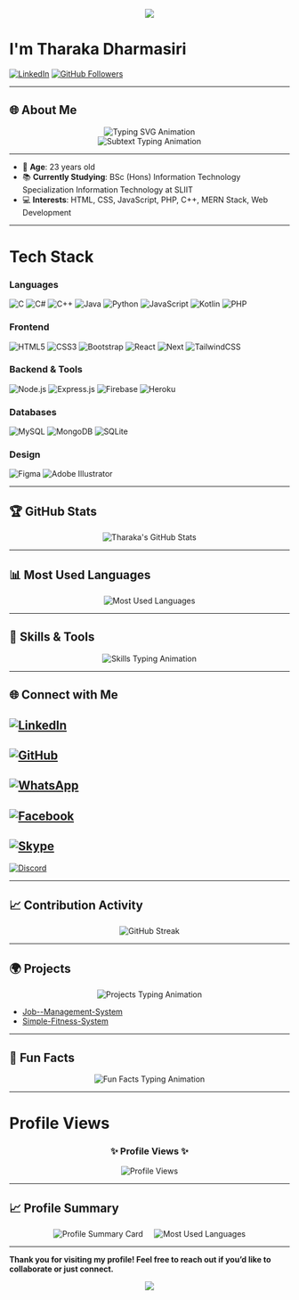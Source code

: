 <p align="center">
  <img src="https://capsule-render.vercel.app/api?type=venom&height=300&color=random&text=Hey%20There!👋&reversal=false&animation=twinkling&fontColor=ffffff"/>
</p>

# I'm Tharaka Dharmasiri

[![LinkedIn](https://img.shields.io/badge/LinkedIn-Connect-blue?style=flat&logo=linkedin)](https://www.linkedin.com/in/tharaka-dharmasiri-3ba950204/)
[![GitHub Followers](https://img.shields.io/github/followers/Tharaka1103?style=social)](https://github.com/Tharaka1103)

---

## 🌐 About Me

<div align="center">
  <img src="https://readme-typing-svg.herokuapp.com?font=Fira+Code&weight=600&pause=1000&color=00BFFF&width=450&lines=Hi+there!+I'm+Tharaka+Dharmasiri;Web+Developer+%7C+Learning+Enthusiast;Full+Stack+MERN+Developer;Welcome+to+my+GitHub+profile!" alt="Typing SVG Animation" />
</div>

<div align="center">
  <img src="https://readme-typing-svg.herokuapp.com?font=Fira+Code&color=ff5722&size=24&duration=2000&pause=500&vCenter=true&width=500&lines=Passionate+About+Technology;Building+Solutions+That+Matter;Exploring+New+Technologies+Every+Day" alt="Subtext Typing Animation" />
</div>

---

- 🎂 **Age**: 23 years old
- 📚 **Currently Studying**: BSc (Hons) Information Technology Specialization Information Technology at SLIIT
- 💻 **Interests**: HTML, CSS, JavaScript, PHP, C++, MERN Stack, Web Development

---
# Tech Stack

### Languages
![C](https://img.shields.io/badge/-C-00599C?style=flat-square&logo=c&logoColor=white)
![C#](https://img.shields.io/badge/-C%23-239120?style=flat-square&logo=c-sharp&logoColor=white)
![C++](https://img.shields.io/badge/-C++-00599C?style=flat-square&logo=c%2B%2B&logoColor=white)
![Java](https://img.shields.io/badge/-Java-007396?style=flat-square&logo=java&logoColor=white)
![Python](https://img.shields.io/badge/-Python-3776AB?style=flat-square&logo=python&logoColor=white)
![JavaScript](https://img.shields.io/badge/-JavaScript-F7DF1E?style=flat-square&logo=javascript&logoColor=black)
![Kotlin](https://img.shields.io/badge/-Kotlin-7F52FF?style=flat-square&logo=kotlin&logoColor=white)
![PHP](https://img.shields.io/badge/-PHP-777BB4?style=flat-square&logo=php&logoColor=white)

### Frontend
![HTML5](https://img.shields.io/badge/-HTML5-E34F26?style=flat-square&logo=html5&logoColor=white)
![CSS3](https://img.shields.io/badge/-CSS3-1572B6?style=flat-square&logo=css3&logoColor=white)
![Bootstrap](https://img.shields.io/badge/-Bootstrap-7952B3?style=flat-square&logo=bootstrap&logoColor=white)
![React](https://img.shields.io/badge/-React-61DAFB?style=flat-square&logo=react&logoColor=black)
![Next](https://img.shields.io/badge/-Next.js-000000?style=flat-square&logo=next&logoColor=white)
![TailwindCSS](https://img.shields.io/badge/-TailwindCSS-06B6D4?style=flat-square&logo=tailwindcss&logoColor=white)

### Backend & Tools
![Node.js](https://img.shields.io/badge/-Node.js-339933?style=flat-square&logo=node.js&logoColor=white)
![Express.js](https://img.shields.io/badge/-Express.js-000000?style=flat-square&logo=express&logoColor=white)
![Firebase](https://img.shields.io/badge/-Firebase-FFCA28?style=flat-square&logo=firebase&logoColor=black)
![Heroku](https://img.shields.io/badge/-Heroku-430098?style=flat-square&logo=heroku&logoColor=white)

### Databases
![MySQL](https://img.shields.io/badge/-MySQL-4479A1?style=flat-square&logo=mysql&logoColor=white)
![MongoDB](https://img.shields.io/badge/-MongoDB-47A248?style=flat-square&logo=mongodb&logoColor=white)
![SQLite](https://img.shields.io/badge/-SQLite-003B57?style=flat-square&logo=sqlite&logoColor=white)

### Design
![Figma](https://img.shields.io/badge/-Figma-F24E1E?style=flat-square&logo=figma&logoColor=white)
![Adobe Illustrator](https://img.shields.io/badge/-Adobe%20Illustrator-31A8FF?style=flat-square&logo=adobeillustrator&logoColor=white)

---

## 🏆 GitHub Stats

<div align="center">
  <img src="https://github-readme-stats.vercel.app/api?username=Tharaka1103&show_icons=true&theme=radical" alt="Tharaka's GitHub Stats" />
</div>

---

## 📊 Most Used Languages

<div align="center">
  <img src="https://github-readme-stats.vercel.app/api/top-langs/?username=Tharaka1103&layout=compact&theme=radical" alt="Most Used Languages" />
</div>

---

## 🚀 Skills & Tools

<div align="center">
  <img src="https://readme-typing-svg.herokuapp.com?font=Fira+Code&weight=600&size=20&pause=1000&color=00FF00&width=500&lines=Frontend%3A+HTML%2C+CSS%2C+JavaScript%2C+MERN;Backend%3A+PHP%2C+MERN+Stack;Languages%3A+Kotlin%2C+JavaScript%2C+C%2B%2B" alt="Skills Typing Animation" />
</div>

---

## 🌐 Connect with Me
<p align="center">

[![LinkedIn](https://img.shields.io/badge/LinkedIn-Connect-blue?style=for-the-badge&logo=linkedin)](https://www.linkedin.com/in/tharaka-dharmasiri-3ba950204/)  
---  
[![GitHub](https://img.shields.io/badge/GitHub-Follow-black?style=for-the-badge&logo=github)](https://github.com/Tharaka1103)  
---  
[![WhatsApp](https://img.shields.io/badge/WhatsApp-Message-25D366?style=for-the-badge&logo=whatsapp&logoColor=white)](https://wa.me/+94714310048)  
---  
[![Facebook](https://img.shields.io/badge/Facebook-Follow-1877F2?style=for-the-badge&logo=facebook&logoColor=white)](https://www.facebook.com/supun.tharaka.9277)  
---  
[![Skype](https://img.shields.io/badge/Skype-Chat-00AFF0?style=for-the-badge&logo=skype&logoColor=white)](skype:live:.cid.da409f2dca175642?chat)  
---  
[![Discord](https://img.shields.io/badge/Discord-Join-5865F2?style=for-the-badge&logo=discord&logoColor=white)](https://discord.com/users/supun_tharaka_999)

---

## 📈 Contribution Activity

<div align="center">
  <img src="https://github-readme-streak-stats.herokuapp.com/?user=Tharaka1103&theme=radical" alt="GitHub Streak" />
</div>

---

## 🌍 Projects

<div align="center">
  <img src="https://readme-typing-svg.herokuapp.com?font=Fira+Code&size=20&duration=2500&pause=1000&color=FFD700&vCenter=true&width=500&lines=Highlighted+Projects+%F0%9F%94%A5" alt="Projects Typing Animation" />
</div>

- [Job--Management-System](https://github.com/Tharaka1103/Job--Management-System) 
- [Simple-Fitness-System ](https://github.com/Tharaka1103/Simple-Fitness-System ) 

---

## 🎨 Fun Facts

<div align="center">
  <img src="https://readme-typing-svg.herokuapp.com?font=Fira+Code&size=20&duration=3000&pause=1000&color=FF5733&width=450&lines=I+love+exploring+new+tech!;Coding+is+my+happy+place;Solving+problems+is+my+passion!" alt="Fun Facts Typing Animation" />
</div>

---
# Profile Views

<div align="center">
  <h3>✨ Profile Views ✨</h3>
  <img src="https://komarev.com/ghpvc/?username=YourGitHubUsername&label=Profile%20Views&color=brightgreen&style=flat-square" alt="Profile Views" />
</div>

---

## 📈 Profile Summary

<div align="center">
  <div style="display: flex; justify-content: center; gap: 20px;">
    <img src="https://github-profile-summary-cards.vercel.app/api/cards/profile-details?username=Tharaka1103&theme=radical" alt="Profile Summary Card" />
    <img src="https://github-readme-stats.vercel.app/api/top-langs/?username=Tharaka1103&layout=compact&theme=radical" alt="Most Used Languages" />
  </div>
</div>

---

**Thank you for visiting my profile! Feel free to reach out if you’d like to collaborate or just connect.**

<p align="center">
  <img src="https://capsule-render.vercel.app/api?type=waving&color=gradient&height=100&section=footer"/>
</p>
